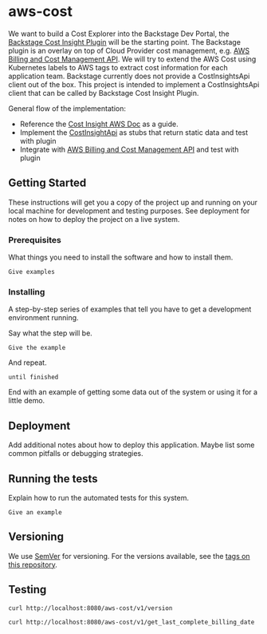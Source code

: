 # aws-cost

We want to build a Cost Explorer into the Backstage Dev Portal, the 
[Backstage Cost Insight Plugin](https://backstage.io/blog/2020/10/22/cost-insights-plugin) will be the
starting point. The Backstage plugin is an overlay on top of Cloud Provider cost management, 
e.g. [AWS Billing and Cost Management API](https://docs.aws.amazon.com/aws-cost-anagement/latest/APIReference/API_GetCostAndUsage.html).
We will try to extend the AWS Cost using Kubernetes labels 
to AWS tags to extract cost information for each application team. 
Backstage currently does not provide a CostInsightsApi client out of the box. This project is
intended to implement a CostInsightsApi client that can be called by Backstage Cost Insight Plugin.

General flow of the implementation:

   * Reference the [Cost Insight AWS Doc](https://github.com/backstage/backstage/blob/master/plugins/cost-insights/contrib/aws-cost-explorer-api.md)
as a guide.
   * Implement the [CostInsightApi](https://github.com/backstage/backstage/blob/master/plugins/cost-insights/src/api/CostInsightsApi.ts) as stubs that return static data and test with plugin
   * Integrate with [AWS Billing and Cost Management API](https://docs.aws.amazon.com/aws-cost-anagement/latest/APIReference/API_GetCostAndUsage.html) and test with plugin


## Getting Started

These instructions will get you a copy of the project up and running on your local machine for development and testing purposes. See deployment for notes on how to deploy the project on a live system.

### Prerequisites

What things you need to install the software and how to install them.

```
Give examples
```

### Installing

A step-by-step series of examples that tell you have to get a development environment running.

Say what the step will be.

```
Give the example
```

And repeat.

```
until finished
```

End with an example of getting some data out of the system or using it for a little demo.



## Deployment

Add additional notes about how to deploy this application. Maybe list some common pitfalls or debugging strategies.

## Running the tests

Explain how to run the automated tests for this system.

```
Give an example
```

## Versioning

We use [SemVer](http://semver.org/) for versioning. For the versions available, see the [tags on this repository](https://github.com/seizadi/aws-cost/tags).

## Testing

```bash
curl http://localhost:8080/aws-cost/v1/version

curl http://localhost:8080/aws-cost/v1/get_last_complete_billing_date

```
